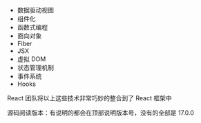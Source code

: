 -   数据驱动视图
-   组件化
-   函数式编程
-   面向对象
-   Fiber
-   JSX
-   虚拟 DOM
-   状态管理机制
-   事件系统
-   Hooks

React 团队将以上这些技术非常巧妙的整合到了 React 框架中

源码阅读版本：有说明的都会在顶部说明版本号，没有的全部是 17.0.0
